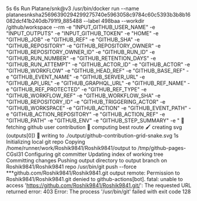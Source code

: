 5s
6s
Run Platane/snk@v3
/usr/bin/docker run --name platanesnksha25696390294299275740e5963058c9784c60c5393b3b8b16082dcf41b240db791f9_885488 --label 498baa --workdir /github/workspace --rm -e "INPUT_GITHUB_USER_NAME" -e "INPUT_OUTPUTS" -e "INPUT_GITHUB_TOKEN" -e "HOME" -e "GITHUB_JOB" -e "GITHUB_REF" -e "GITHUB_SHA" -e "GITHUB_REPOSITORY" -e "GITHUB_REPOSITORY_OWNER" -e "GITHUB_REPOSITORY_OWNER_ID" -e "GITHUB_RUN_ID" -e "GITHUB_RUN_NUMBER" -e "GITHUB_RETENTION_DAYS" -e "GITHUB_RUN_ATTEMPT" -e "GITHUB_ACTOR_ID" -e "GITHUB_ACTOR" -e "GITHUB_WORKFLOW" -e "GITHUB_HEAD_REF" -e "GITHUB_BASE_REF" -e "GITHUB_EVENT_NAME" -e "GITHUB_SERVER_URL" -e "GITHUB_API_URL" -e "GITHUB_GRAPHQL_URL" -e "GITHUB_REF_NAME" -e "GITHUB_REF_PROTECTED" -e "GITHUB_REF_TYPE" -e "GITHUB_WORKFLOW_REF" -e "GITHUB_WORKFLOW_SHA" -e "GITHUB_REPOSITORY_ID" -e "GITHUB_TRIGGERING_ACTOR" -e "GITHUB_WORKSPACE" -e "GITHUB_ACTION" -e "GITHUB_EVENT_PATH" -e "GITHUB_ACTION_REPOSITORY" -e "GITHUB_ACTION_REF" -e "GITHUB_PATH" -e "GITHUB_ENV" -e "GITHUB_STEP_SUMMARY" -e "
🎣 fetching github user contribution
📡 computing best route
🖌 creating svg (outputs[0])
💾 writing to ./output/github-contribution-grid-snake.svg
1s
Initializing local git repo
Copying /home/runner/work/Roshik9841/Roshik9841/output to /tmp/github-pages-CGsI31
Configuring git committer
Updating index of working tree
Committing changes
Pushing output directory to output branch on Roshik9841/Roshik9841 repo
  /usr/bin/git push --force ***github.com/Roshik9841/Roshik9841.git output
  remote: Permission to Roshik9841/Roshik9841.git denied to github-actions[bot].
  fatal: unable to access 'https://github.com/Roshik9841/Roshik9841.git/': The requested URL returned error: 403
  Error: The process '/usr/bin/git' failed with exit code 128
